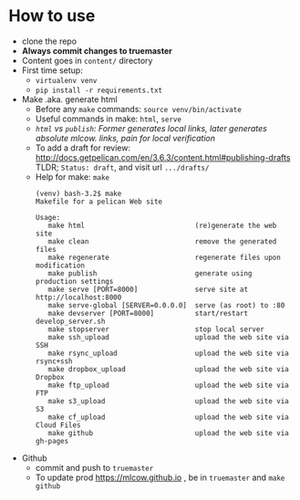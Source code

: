 # How to use

- clone the repo
- **Always commit changes to truemaster**
- Content goes in `content/` directory
- First time setup:
  - `virtualenv venv`
  - `pip install -r requirements.txt`
- Make .aka. generate html
  - Before any `make` commands: `source venv/bin/activate`
  - Useful commands in make: `html`, `serve`
  - *`html` vs `publish`: Former generates local links, later generates absolute mlcow. links, pain for local verification*
  - To add a draft for review: http://docs.getpelican.com/en/3.6.3/content.html#publishing-drafts \
    TLDR; `Status: draft`, and visit url `.../drafts/` 
  - Help for make: `make`
    ```
    (venv) bash-3.2$ make
    Makefile for a pelican Web site

    Usage:
       make html                           (re)generate the web site
       make clean                          remove the generated files
       make regenerate                     regenerate files upon modification
       make publish                        generate using production settings
       make serve [PORT=8000]              serve site at http://localhost:8000
       make serve-global [SERVER=0.0.0.0]  serve (as root) to :80
       make devserver [PORT=8000]          start/restart develop_server.sh
       make stopserver                     stop local server
       make ssh_upload                     upload the web site via SSH
       make rsync_upload                   upload the web site via rsync+ssh
       make dropbox_upload                 upload the web site via Dropbox
       make ftp_upload                     upload the web site via FTP
       make s3_upload                      upload the web site via S3
       make cf_upload                      upload the web site via Cloud Files
       make github                         upload the web site via gh-pages
    ```
 - Github
   - commit and push to `truemaster`
   - To update prod https://mlcow.github.io , be in `truemaster` and `make github`
 
